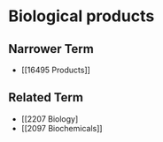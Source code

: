 # Biological products  

## Narrower Term

- [[16495 Products]]  

## Related Term

- [[2207 Biology]
- [[2097 Biochemicals]]  

